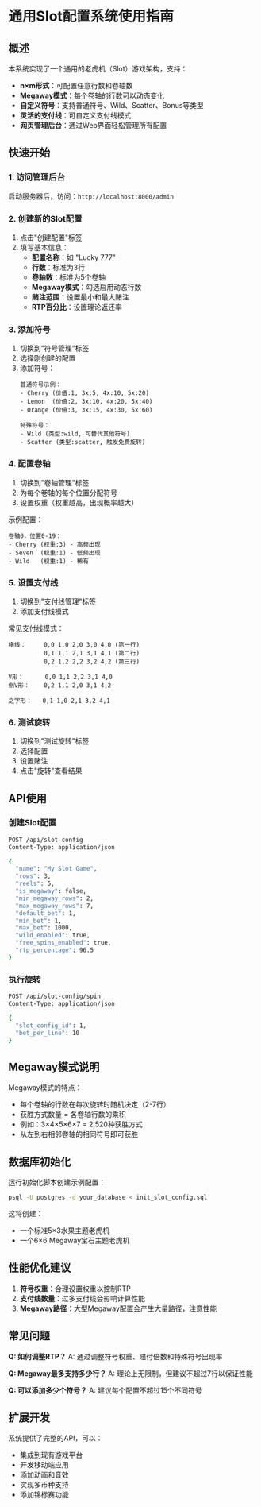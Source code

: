 # 通用Slot配置系统使用指南

## 概述

本系统实现了一个通用的老虎机（Slot）游戏架构，支持：
- **n×m形式**：可配置任意行数和卷轴数
- **Megaway模式**：每个卷轴的行数可以动态变化
- **自定义符号**：支持普通符号、Wild、Scatter、Bonus等类型
- **灵活的支付线**：可自定义支付线模式
- **网页管理后台**：通过Web界面轻松管理所有配置

## 快速开始

### 1. 访问管理后台

启动服务器后，访问：`http://localhost:8000/admin`

### 2. 创建新的Slot配置

1. 点击"创建配置"标签
2. 填写基本信息：
   - **配置名称**：如 "Lucky 777"
   - **行数**：标准为3行
   - **卷轴数**：标准为5个卷轴
   - **Megaway模式**：勾选启用动态行数
   - **赌注范围**：设置最小和最大赌注
   - **RTP百分比**：设置理论返还率

### 3. 添加符号

1. 切换到"符号管理"标签
2. 选择刚创建的配置
3. 添加符号：
   ```
   普通符号示例：
   - Cherry (价值:1, 3x:5, 4x:10, 5x:20)
   - Lemon  (价值:2, 3x:10, 4x:20, 5x:40)
   - Orange (价值:3, 3x:15, 4x:30, 5x:60)
   
   特殊符号：
   - Wild (类型:wild, 可替代其他符号)
   - Scatter (类型:scatter, 触发免费旋转)
   ```

### 4. 配置卷轴

1. 切换到"卷轴管理"标签
2. 为每个卷轴的每个位置分配符号
3. 设置权重（权重越高，出现概率越大）

示例配置：
```
卷轴0，位置0-19：
- Cherry (权重:3) - 高频出现
- Seven  (权重:1) - 低频出现
- Wild   (权重:1) - 稀有
```

### 5. 设置支付线

1. 切换到"支付线管理"标签
2. 添加支付线模式

常见支付线模式：
```
横线：     0,0 1,0 2,0 3,0 4,0 (第一行)
          0,1 1,1 2,1 3,1 4,1 (第二行)
          0,2 1,2 2,2 3,2 4,2 (第三行)

V形：      0,0 1,1 2,2 3,1 4,0
倒V形：    0,2 1,1 2,0 3,1 4,2

之字形：   0,1 1,0 2,1 3,2 4,1
```

### 6. 测试旋转

1. 切换到"测试旋转"标签
2. 选择配置
3. 设置赌注
4. 点击"旋转"查看结果

## API使用

### 创建Slot配置
```bash
POST /api/slot-config
Content-Type: application/json

{
  "name": "My Slot Game",
  "rows": 3,
  "reels": 5,
  "is_megaway": false,
  "min_megaway_rows": 2,
  "max_megaway_rows": 7,
  "default_bet": 1,
  "min_bet": 1,
  "max_bet": 1000,
  "wild_enabled": true,
  "free_spins_enabled": true,
  "rtp_percentage": 96.5
}
```

### 执行旋转
```bash
POST /api/slot-config/spin
Content-Type: application/json

{
  "slot_config_id": 1,
  "bet_per_line": 10
}
```

## Megaway模式说明

Megaway模式的特点：
- 每个卷轴的行数在每次旋转时随机决定（2-7行）
- 获胜方式数量 = 各卷轴行数的乘积
- 例如：3×4×5×6×7 = 2,520种获胜方式
- 从左到右相邻卷轴的相同符号即可获胜

## 数据库初始化

运行初始化脚本创建示例配置：
```bash
psql -U postgres -d your_database < init_slot_config.sql
```

这将创建：
- 一个标准5×3水果主题老虎机
- 一个6×6 Megaway宝石主题老虎机

## 性能优化建议

1. **符号权重**：合理设置权重以控制RTP
2. **支付线数量**：过多支付线会影响计算性能
3. **Megaway路径**：大型Megaway配置会产生大量路径，注意性能

## 常见问题

**Q: 如何调整RTP？**
A: 通过调整符号权重、赔付倍数和特殊符号出现率

**Q: Megaway最多支持多少行？**
A: 理论上无限制，但建议不超过7行以保证性能

**Q: 可以添加多少个符号？**
A: 建议每个配置不超过15个不同符号

## 扩展开发

系统提供了完整的API，可以：
- 集成到现有游戏平台
- 开发移动端应用
- 添加动画和音效
- 实现多币种支持
- 添加锦标赛功能
